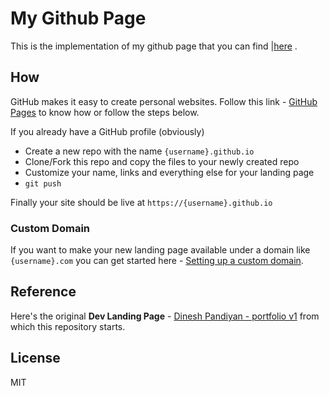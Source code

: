 # My Github Page

This is the implementation of my github page that you can find |[here](https://agneseportera.github.io) .

## How

GitHub makes it easy to create personal websites. Follow this link - [GitHub Pages](https://pages.github.com/) to know how or follow the steps below.

If you already have a GitHub profile (obviously)

* Create a new repo with the name `{username}.github.io`
* Clone/Fork this repo and copy the files to your newly created repo
* Customize your name, links and everything else for your landing page
* `git push`

Finally your site should be live at `https://{username}.github.io`

### Custom Domain

If you want to make your new landing page available under a domain like `{username}.com` you can get started here - [Setting up a custom domain](https://help.github.com/articles/quick-start-setting-up-a-custom-domain/).

## Reference

Here's the original **Dev Landing Page** - [Dinesh Pandiyan - portfolio v1](https://portfoliov1.dineshpandiyan.com) from which this repository starts.

## License

MIT
